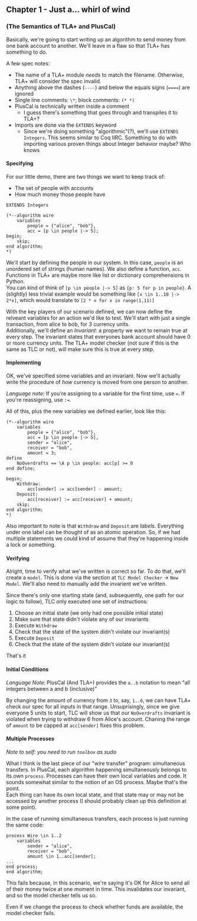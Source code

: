 ## Chapter 1 - Just a... whirl of wind
### (The Semantics of TLA+ and PlusCal)
  

Basically, we're going to start writing up an algorithm to send money from one bank account to another.
We'll leave in a flaw so that TLA+ has something to do.

A few spec notes:
- The name of a TLA+ module _needs_ to match the filename. Otherwise, TLA+ will consider the spec invalid.
- Anything above the dashes (`----`) and below the equals signs (`====`) are ignored
- Single line comments: `\*`; block comments: `(* *)`
- PlusCal is technically written inside a comment
    - I guess there's something that goes through and transpiles it to TLA+?
- Imports are done via the `EXTENDS` keyword
    - Since we're doing something "algorithmic"(?), we'll use `EXTENDS Integers`. This seems similar to Coq IIRC. 
    Something to do with importing various proven things about Integer behavior maybe? Who knows


#### Specifying
For our little demo, there are two things we want to keep track of:
- The set of people with accounts
- How much money those people have

```
EXTENDS Integers

(*--algorithm wire
    variables
        people = {"alice", "bob"},
        acc = [p \in people |-> 5];
begin;
    skip;
end algorithm;
*)
```

We'll start by defining the people in our system. In this case, `people` is an unordered set of strings (human names).
We also define a function, `acc`. Functions in TLA+ are maybe more like list or dictionary comprehensions in Python.  
You can kind of think of `[p \in people |-> 5]` as `{p: 5 for p in people}`. 
A (slightly) less trivial example would be something like `[x \in 1..10 |-> 2*x]`, which would translate to `[2 * x for x in range(1,11)]`

With the key players of our scenario defined, we can now define the relveant variables for an action we'd like to test. 
We'll start with just a single transaction, from alice to bob, for 3 currency units.  
Additionally, we'll define an _Invariant_: a property we want to remain true at every step.
The invariant states that everyones bank account should have 0 or more currency units.
The TLA+ model checker (not sure if this is the same as TLC or not), will make sure this is true at every step.

#### Implementing
OK, we've specified some variables and an invariant.
Now we'll actually write the procedure of _how_ currency is moved from one person to another.  

_Language note:_ If you're assigning to a variable for the first time, use `=`. If you're reassigning, use `:=`.

All of this, plus the new variables we defined earlier, look like this:
```
(*--algorithm wire
    variables
        people = {"alice", "bob"},
        acc = [p \in people |-> 5],
        sender = "alice",
        receiver = "bob",
        amount = 3;
define
    NoOverdrafts == \A p \in people: acc[p] >= 0
end define;

begin;
    Withdraw:
        acc[sender] := acc[sender] - amount;
    Deposit:
        acc[receiver] := acc[receiver] + amount;
    skip;
end algorithm;
*)
```

Also important to note is that `Withdraw` and `Deposit` are _labels_.
Everything under one label can be thought of as an atomic operation.
So, if we had multiple statements we could kind of assume that they're happening inside a lock or something.

#### Verifying
Alright, time to verify what we've written is correct so far. To do that, we'll create a `model`. 
This is done via the section at `TLC Model Checker` -> `New Model`. 
We'll also need to manually add the invarient we've written.

Since there's only one starting state (and, subsequently, one path for our logic to follow), TLC only executed one set of instructions:
1. Choose an initial state (we only had one possible initial state)
2. Make sure that state didn't violate any of our invariants
3. Execute `Withdraw`
4. Check that the state of the system didn't violate our invariant(s)
5. Execute `Deposit`
6. Check that the state of the system didn't violate our invariant(s)

That's it

#### Initial Conditions
_Language Note_: PlusCal (And TLA+) provides the `a..b` notation to mean "all integers between a and b (inclusive)"

By changing the amount of currency from `3` to, say, `1..6`, we can have TLA+ check our spec for all inputs in that range.
Unsuprisingly, since we give everyone 5 units to start, TLC will show us that our `NoOverdrafts` invariant is violated when trying to withdraw 6 from Alice's account.
Chaning the range of `amount` to be capped at `acc[sender]` fixes this problem.

#### Multiple Processes
_Note to self: you need to run `toolbox` as sudo_

What I think is the last piece of our "wire transfer" program: simultaneous transfers. 
In PlusCal, each algorithm happening simultaneously belongs to its own `process`. 
Processes can have their own local variables and code. 
It sounds somewhat similar to the notion of an OS process. Maybe that's the point.  
Each thing can have its own local state, and that state may or may not be accessed by another process (I should probably clean up this definition at some point).

In the case of running simultaneous transfers, each process is just running the same code:
```
process Wire \in 1..2
    variables
        sender = "alice",
        receiver = "bob",
        amount \in 1..acc[sender];
...
end process;
end algorithm;
```

This fails because, in this scenario, we're saying it's OK for Alice to send all of their money twice at one moment in time. This invalidates our invariant, and so the model checker tells us so.  

Even if we change the process to check whether funds are available, the model checker fails.


